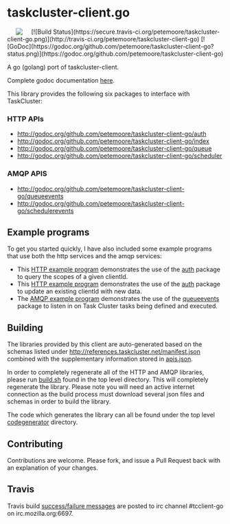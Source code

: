# taskcluster-client.go
<img hspace="20" align="left" src="https://tools.taskcluster.net/lib/assets/taskcluster-120.png" />
[![Build Status](https://secure.travis-ci.org/petemoore/taskcluster-client-go.png)](http://travis-ci.org/petemoore/taskcluster-client-go)
[![GoDoc](https://godoc.org/github.com/petemoore/taskcluster-client-go?status.png)](https://godoc.org/github.com/petemoore/taskcluster-client-go)

A go (golang) port of taskcluster-client.

Complete godoc documentation [here](https://godoc.org/github.com/petemoore/taskcluster-client-go).

This library provides the following six packages to interface with TaskCluster:

### HTTP APIs
* http://godoc.org/github.com/petemoore/taskcluster-client-go/auth
* http://godoc.org/github.com/petemoore/taskcluster-client-go/index
* http://godoc.org/github.com/petemoore/taskcluster-client-go/queue
* http://godoc.org/github.com/petemoore/taskcluster-client-go/scheduler

### AMQP APIS
* http://godoc.org/github.com/petemoore/taskcluster-client-go/queueevents
* http://godoc.org/github.com/petemoore/taskcluster-client-go/schedulerevents

## Example programs

To get you started quickly, I have also included some example programs that use both the http services and the amqp services:

* This [HTTP example program](http://godoc.org/github.com/petemoore/taskcluster-client-go/auth#example-package--Scopes) demonstrates the use of the [auth](http://godoc.org/github.com/petemoore/taskcluster-client-go/auth) package to query the scopes of a given clientId.
* This [HTTP example program](http://godoc.org/github.com/petemoore/taskcluster-client-go/auth#example-package--ModifyClient) demonstrates the use of the [auth](http://godoc.org/github.com/petemoore/taskcluster-client-go/auth) package to update an existing clientId with new data.
* The [AMQP example program](https://github.com/petemoore/taskcluster-client-go/blob/master/queueevents/examples/tctasksniffer/sniffer.go) demonstrates the use of the [queueevents](http://godoc.org/github.com/petemoore/taskcluster-client-go/queueevents) package to listen in on Task Cluster tasks being defined and executed.

## Building
The libraries provided by this client are auto-generated based on the schemas listed under
http://references.taskcluster.net/manifest.json combined with the supplementary information stored in
[apis.json](https://github.com/petemoore/taskcluster-client-go/blob/master/codegenerator/model/apis.json).

In order to completely regenerate all of the HTTP and AMQP libraries, please run [build.sh](https://github.com/petemoore/taskcluster-client-go/blob/master/build.sh)
found in the top level directory. This will completely regenerate the library. Please note you will need an active internet connection as the build process must
download several json files and schemas in order to build the library.

The code which generates the library can all be found under the top level [codegenerator](https://github.com/petemoore/taskcluster-client-go/tree/master/codegenerator)
directory.

## Contributing
Contributions are welcome. Please fork, and issue a Pull Request back with an explanation of your changes.

## Travis
Travis build [success/failure messages](http://travis-ci.org/petemoore/taskcluster-client-go) are posted to irc channel #tcclient-go on irc.mozilla.org:6697.
